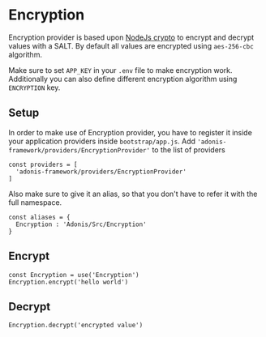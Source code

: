 # Encryption

Encryption provider is based upon [NodeJs crypto](https://nodejs.org/api/crypto.html) to encrypt and decrypt values with a SALT. By default all values are encrypted using `aes-256-cbc` algorithm.

Make sure to set `APP_KEY` in your `.env` file to make encryption work. Additionally you can also define different encryption algorithm using `ENCRYPTION` key.

## Setup

In order to make use of Encryption provider, you have to register it inside your application providers inside `bootstrap/app.js`. Add `'adonis-framework/providers/EncryptionProvider'` to the list of providers

```javascript,line-numbers
const providers = [
  'adonis-framework/providers/EncryptionProvider'
]
```

Also make sure to give it an alias, so that you don't have to refer it with the full namespace.

```javascript,line-numbers
const aliases = {
  Encryption : 'Adonis/Src/Encryption'
}
```

## Encrypt

```javascript,line-numbers
const Encryption = use('Encryption')
Encryption.encrypt('hello world')
```

## Decrypt

```javascript,line-numbers
Encryption.decrypt('encrypted value')
```
